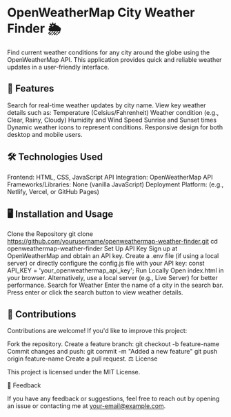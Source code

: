 # OpenWeatherMap City Weather Finder 🌦️

Find current weather conditions for any city around the globe using the OpenWeatherMap API. This application provides quick and reliable weather updates in a user-friendly interface.

## 🚀 Features

Search for real-time weather updates by city name.
View key weather details such as:
Temperature (Celsius/Fahrenheit)
Weather condition (e.g., Clear, Rainy, Cloudy)
Humidity and Wind Speed
Sunrise and Sunset times
Dynamic weather icons to represent conditions.
Responsive design for both desktop and mobile users.
## 🛠️ Technologies Used

Frontend: HTML, CSS, JavaScript
API Integration: OpenWeatherMap API
Frameworks/Libraries: None (vanilla JavaScript)
Deployment Platform: (e.g., Netlify, Vercel, or GitHub Pages)
## 🖥️ Installation and Usage

Clone the Repository
git clone https://github.com/yourusername/openweathermap-weather-finder.git
cd openweathermap-weather-finder
Set Up API Key
Sign up at OpenWeatherMap and obtain an API key.
Create a .env file (if using a local server) or directly configure the config.js file with your API key:
const API_KEY = 'your_openweathermap_api_key';
Run Locally
Open index.html in your browser.
Alternatively, use a local server (e.g., Live Server) for better performance.
Search for Weather
Enter the name of a city in the search bar.
Press enter or click the search button to view weather details.

## 🤝 Contributions

Contributions are welcome! If you'd like to improve this project:

Fork the repository.
Create a feature branch:
git checkout -b feature-name
Commit changes and push:
git commit -m "Added a new feature"
git push origin feature-name
Create a pull request.
⚖️ License

This project is licensed under the MIT License.

💬 Feedback

If you have any feedback or suggestions, feel free to reach out by opening an issue or contacting me at your-email@example.com.

